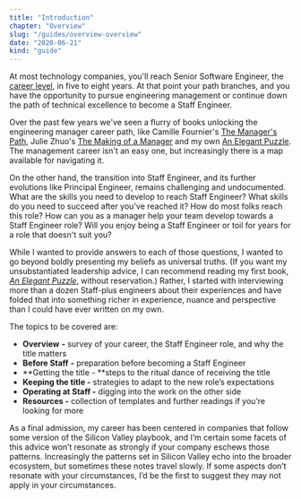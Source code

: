 ```yaml
---
title: "Introduction"
chapter: "Overview"
slug: "/guides/overview-overview"
date: "2020-06-21"
kind: "guide"
---
```


At most technology companies, you'll reach Senior Software Engineer, the [career level](https://lethain.com/mailbag-beyond-career-level/), in five to eight years. At that point your path branches, and you have the opportunity to pursue engineering management or continue down the path of technical excellence to become a Staff Engineer.

Over the past few years we've seen a flurry of books unlocking the engineering manager career path, like Camille Fournier's [The Manager's Path](https://www.amazon.com/Managers-Path-Leaders-Navigating-Growth/dp/1491973897), Julie Zhuo's [The Making of a Manager](https://www.amazon.com/Making-Manager-What-Everyone-Looks/dp/0735219567/) and my own [An Elegant Puzzle](https://www.amazon.com/Elegant-Puzzle-Systems-Engineering-Management/dp/1732265186). The management career isn't an easy one, but increasingly there is a map available for navigating it.

On the other hand, the transition into Staff Engineer, and its further evolutions like Principal Engineer, remains challenging and undocumented. What are the skills you need to develop to reach Staff Engineer? What skills do you need to succeed after you've reached it? How do most folks reach this role? How can you as a manager help your team develop towards a Staff Engineer role? Will you enjoy being a Staff Engineer or toil for years for a role that doesn't suit you?

While I wanted to provide answers to each of those questions, I wanted to go beyond boldly presenting my beliefs as universal truths. (If you want my unsubstantiated leadership advice, I can recommend reading my first book, _[An Elegant Puzzle](https://www.amazon.com/Elegant-Puzzle-Systems-Engineering-Management/dp/1732265186)_, without reservation.) Rather, I started with interviewing more than a dozen Staff-plus engineers about their experiences and have folded that into something richer in experience, nuance and perspective than I could have ever written on my own.

The topics to be covered are:

*   **Overview** **-** survey of your career, the Staff Engineer role, and why the title matters
*   **Before Staff** **-** preparation before becoming a Staff Engineer
*   **Getting the title - **steps to the ritual dance of receiving the title
*   **Keeping the title -** strategies to adapt to the new role’s expectations
*   **Operating at Staff -** digging into the work on the other side
*   **Resources -** collection of templates and further readings if you’re looking for more

As a final admission, my career has been centered in companies that follow some version of the Silicon Valley playbook, and I’m certain some facets of this advice won’t resonate as strongly if your company eschews those patterns. Increasingly the patterns set in Silicon Valley echo into the broader ecosystem, but sometimes these notes travel slowly. If some aspects don’t resonate with your circumstances, I’d be the first to suggest they may not apply in your circumstances.